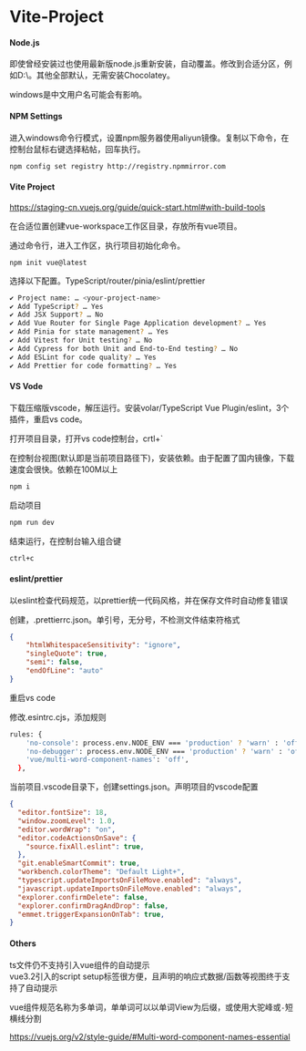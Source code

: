 # Vite-Project

#### Node.js

即使曾经安装过也使用最新版node.js重新安装，自动覆盖。修改到合适分区，例如D:\。其他全部默认，无需安装Chocolatey。

windows是中文用户名可能会有影响。

#### NPM Settings

进入windows命令行模式，设置npm服务器使用aliyun镜像。复制以下命令，在控制台鼠标右键选择粘帖，回车执行。

```sh
npm config set registry http://registry.npmmirror.com
```

#### Vite Project

https://staging-cn.vuejs.org/guide/quick-start.html#with-build-tools

在合适位置创建vue-workspace工作区目录，存放所有vue项目。

通过命令行，进入工作区，执行项目初始化命令。

```shell
npm init vue@latest
```

选择以下配置。TypeScript/router/pinia/eslint/prettier

```sh
✔ Project name: … <your-project-name>
✔ Add TypeScript? … Yes
✔ Add JSX Support? … No
✔ Add Vue Router for Single Page Application development? … Yes
✔ Add Pinia for state management? … Yes
✔ Add Vitest for Unit testing? … No
✔ Add Cypress for both Unit and End-to-End testing? … No
✔ Add ESLint for code quality? … Yes
✔ Add Prettier for code formatting? … Yes
```

#### VS Vode

下载压缩版vscode，解压运行。安装volar/TypeScript Vue Plugin/eslint，3个插件，重启vs code。

打开项目目录，打开vs code控制台，crtl+`

在控制台视图(默认即是当前项目路径下)，安装依赖。由于配置了国内镜像，下载速度会很快。依赖在100M以上

```sh
npm i
```
启动项目

```sh
npm run dev
```

结束运行，在控制台输入组合键

```sh
ctrl+c
```

#### eslint/prettier

以eslint检查代码规范，以prettier统一代码风格，并在保存文件时自动修复错误

创建，.prettierrc.json。单引号，无分号，不检测文件结束符格式

```json
{
    "htmlWhitespaceSensitivity": "ignore",
    "singleQuote": true,
    "semi": false,
    "endOfLine": "auto"
}
```
重启vs code

修改.esintrc.cjs，添加规则

```sh
rules: {
    'no-console': process.env.NODE_ENV === 'production' ? 'warn' : 'off',
    'no-debugger': process.env.NODE_ENV === 'production' ? 'warn' : 'off',
    'vue/multi-word-component-names': 'off',
  },
```

当前项目.vscode目录下，创建settings.json。声明项目的vscode配置

```json
{
  "editor.fontSize": 18,
  "window.zoomLevel": 1.0,
  "editor.wordWrap": "on", 
  "editor.codeActionsOnSave": {
    "source.fixAll.eslint": true,
  },
  "git.enableSmartCommit": true,
  "workbench.colorTheme": "Default Light+",
  "typescript.updateImportsOnFileMove.enabled": "always",
  "javascript.updateImportsOnFileMove.enabled": "always",
  "explorer.confirmDelete": false,
  "explorer.confirmDragAndDrop": false,
  "emmet.triggerExpansionOnTab": true,
}
```

#### Others

ts文件仍不支持引入vue组件的自动提示  
vue3.2引入的script setup标签很方便，且声明的响应式数据/函数等视图终于支持了自动提示  


vue组件规范名称为多单词，单单词可以以单词View为后缀，或使用大驼峰或`-`短横线分割

https://vuejs.org/v2/style-guide/#Multi-word-component-names-essential